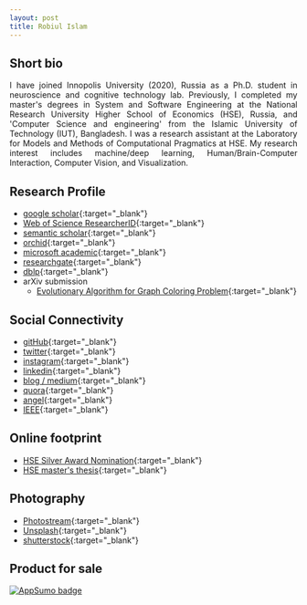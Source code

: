 ```yaml
---
layout: post
title: Robiul Islam 
--- 
```


 

## Short bio


<p style='text-align: justify;'> I have joined Innopolis University (2020), Russia as a Ph.D. student in neuroscience and cognitive technology lab. Previously, I completed my master's degrees in System and Software Engineering at the National Research University Higher School of Economics (HSE), Russia, and 'Computer Science and engineering' from the Islamic University of Technology (IUT), Bangladesh. I was a research assistant at the Laboratory for Models and Methods of Computational Pragmatics at HSE. My research interest includes machine/deep learning, Human/Brain-Computer Interaction, Computer Vision, and Visualization.
</p>


## Research Profile 

- [google scholar](https://scholar.google.com/citations?user=gjOAjPUAAAAJ&hl=en&authuser=1){:target="_blank"}
- [Web of Science ResearcherID](https://publons.com/researcher/3707219/robiul-islam/){:target="_blank"}
- [semantic scholar](https://www.semanticscholar.org/author/Robiul-Islam/51314321){:target="_blank"}
- [orchid](https://orcid.org/0000-0002-3704-8409){:target="_blank"}
- [microsoft academic](https://academic.microsoft.com/profile/j09i12g8-5355-4889-8e5g-ehj5i2h080e0/RobiulIslam/institutions?pi=1){:target="_blank"}
- [researchgate](https://www.researchgate.net/profile/Robiul_Islam){:target="_blank"}
- [dblp](https://dblp.uni-trier.de/pid/289/8477.html){:target="_blank"} 
- arXiv submission
    + [Evolutionary Algorithm for Graph Coloring Problem](http://arxiv.org/abs/2111.09743){:target="_blank"}
  


## Social Connectivity 

- [gitHub](https://github.com/connect2robiul){:target="_blank"}
- [twitter](https://twitter.com/connect2robiul){:target="_blank"}
- [instagram](https://www.instagram.com/connect2robiul/){:target="_blank"}
- [linkedin](https://www.linkedin.com/in/connect2robiul/){:target="_blank"}
- [blog / medium](https://medium.com/@connect2robiul){:target="_blank"}
- [quora](https://www.quora.com/profile/Robiul-Islam-1){:target="_blank"}
- [angel](https://angel.co/connect2robiul){:target="_blank"}
- [IEEE](https://ieee-collabratec.ieee.org/app/p/connect2robiul){:target="_blank"}

## Online footprint 

- [HSE Silver Award Nomination](https://www.hse.ru/gold/cm/silver/2019/robiul){:target="_blank"}
- [HSE master's thesis](https://www.hse.ru/en/edu/vkr/366819729){:target="_blank"}

## Photography 

- [Photostream](https://www.flickr.com/photos/connect2robiul/){:target="_blank"}
- [Unsplash](https://unsplash.com/@connect2robiul){:target="_blank"}
- [shutterstock](https://www.shutterstock.com/g/conenct2robiul?rid=260163502){:target="_blank"}




## Product for sale 

<a href="https://appsumo.com/products/how-to-motivate-students-while-teaching-via-cognitive-map?utm_source=badge" target="_blank" rel="noopener"><img src="https://appsumo2nuxt-cdn.appsumo.com/img/as-badge-featured.cf14670.png" alt="AppSumo badge"></a>
